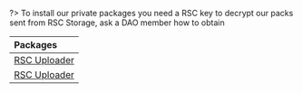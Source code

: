 ?> To install our private packages you need a RSC key to decrypt our packs sent from RSC Storage, ask a DAO member how to obtain

| Packages |
|:--	|
| [RSC Uploader](/packages/rsc-uploader/) |
| [RSC Uploader](/packages/rsc-user-verify/) |